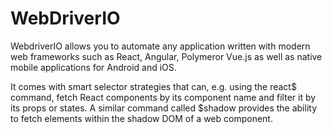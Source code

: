 # WebDriverIO
WebdriverIO allows you to automate any application written with modern web frameworks such as React, Angular, Polymeror Vue.js as well as native mobile applications for Android and iOS.

It comes with smart selector strategies that can, e.g. using the react$ command, fetch React components by its component name and filter it by its props or states. A similar command called $shadow provides the ability to fetch elements within the shadow DOM of a web component.
